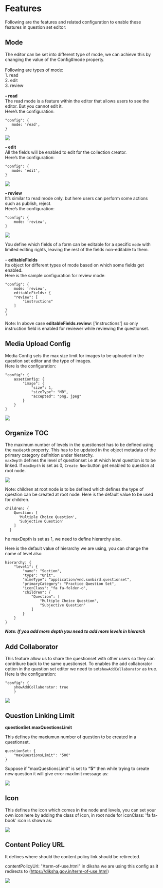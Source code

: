 # Features

Following are the features and related configuration to enable these features in question set editor:

## Mode

The editor can be set into different type of mode, we can achieve this by changing the value of the Config#mode property. \
\
Following are types of mode:\
1\.  read\
2\. edit\
3\. review\
\
**- read**\
The read mode is a feature within the editor that allows users to see the editor. But you cannot edit it.\
Here’s the configuration:

```
"config": {
   mode: 'read',
}
```

![](<../../../.gitbook/assets/image (37).png>)

**- edit**\
All the fields will be enabled to edit for the collection creator.\
Here’s the configuration:

```
"config": {
   mode: 'edit',
}
```

![](<../../../.gitbook/assets/image (1) (2).png>)

**- review**\
It’s similar to read mode only. but here users can perform some actions such as publish, reject. \
Here’s the configuration:

```
"config": {  
    mode: 'review',
}
```

![](<../../../.gitbook/assets/image (2) (1).png>)

You define which fields of a form can be editable for a specific `mode` with limited editing rights, leaving the rest of the fields non-editable to them. \
\
\- **editableFields**\
Its object for different types of mode based on which some fields get enabled.\
Here is the sample configuration for review mode:

```
"config": {  
    mode: 'review',
    editableFields: {
    "review": [
        "instructions"
    ]
}
}
```

Note: In above case **editableFields.review**: \['instructions'] so only instruction field is enabled for reviewer while reviewing the questionset.

## Media Upload Config

Media Config sets the max size limit for images to be uploaded in the question set editor and the type of images.\
Here is the configuration:

```
"config": {  
    assetConfig: {
        "image": {
            "size": 1,
            "sizeType": "MB",
            "accepted": "png, jpeg"
        }
    }
}
```

![](<../../../.gitbook/assets/image (15).png>)

## Organize TOC

The maximum number of levels in the questionset has to be defined using the `maxDepth` property. This has to be updated in the object metadata of the primary category definition under hierarchy.\
`maxDepth` defines the level of questionset i.e at which level question is to be linked. If `maxDepth` is set as 0, `Create New` button get enabled to question at root node.

![](<../../../.gitbook/assets/image (10).png>)

Note: children at root node is to be defined which defines the type of question can be created at root node. Here is the default value to be used for children.

```
children: {
    Question: [
      'Multiple Choice Question',
      'Subjective Question'
    ]
  }
```

he maxDepth is set as 1, we need to define hierarchy also.

Here is the default value of hierarchy we are using, you can change the name of level also

```
hierarchy: {
    "level1": {
        "name": "Section",
        "type": "Unit",
        "mimeType": "application/vnd.sunbird.questionset",
        "primaryCategory": "Practice Question Set",
        "iconClass": "fa fa-folder-o",
        "children": {
            "Question": [
                "Multiple Choice Question",
                "Subjective Question"
            ]
        }
    }
}
```

_**Note: If you add more depth you need to add more levels in hierarch**_

## Add Collaborator

This feature allow us to share the questionset with other users so they can contribure back to the same questionset. To enables the add collaborator option in the question set editor we need to set`showAddCollaborator` as true. \
Here is the configuration:

```
"config": {  
    showAddCollaborator: true
    }
```

![](<../../../.gitbook/assets/image (16) (1) (1).png>)

## Question Linking Limit

**questionSet.maxQuestionsLimit**

This defines the maxiumun number of question to be created in a questionset.

```
questionSet: {
    "maxQuestionsLimit": "500"
}
```

Suppose if "maxQuestionsLimit" is set to **“5“** then while trying to create new question it will give error maxlimit message as:

![](<../../../.gitbook/assets/image (15) (1) (1).png>)

## Icon

This defines the icon which comes in the node and levels, you can set your own icon here by adding the class of icon, in root node for iconClass: 'fa fa-book' icon is shown as:

![](<../../../.gitbook/assets/image (23).png>)

## Content Policy URL

It defines where should the content policy link should be retirected.

contentPolicyUrl: "/term-of-use.html" in diksha we are using this config as it redirects to (https://diksha.gov.in/term-of-use.html)

![](<../../../.gitbook/assets/image (1) (1) (2).png>)
